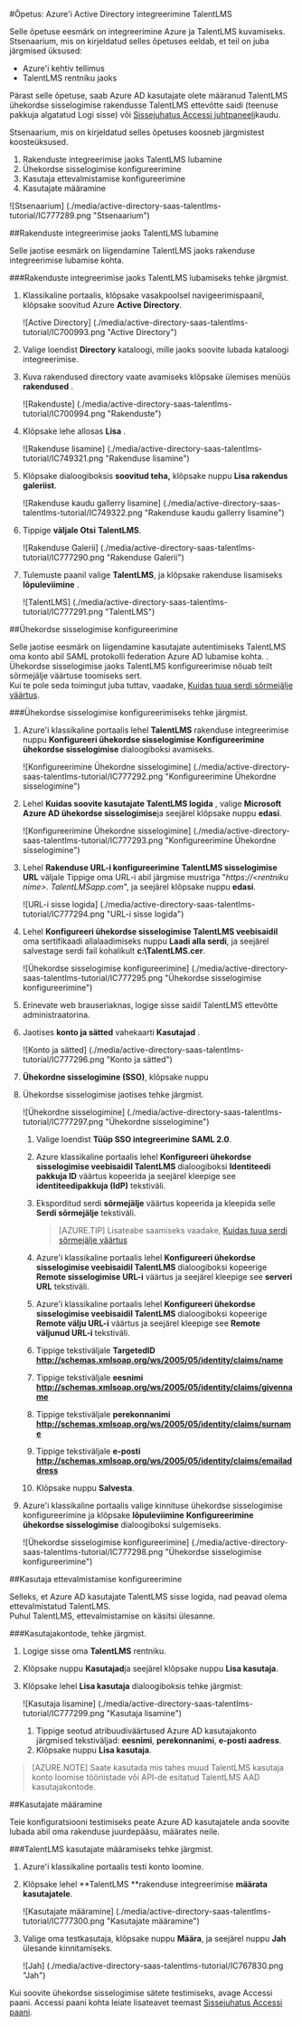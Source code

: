 <properties 
    pageTitle="Õpetus: Azure'i Active Directory integreerimine TalentLMS | Microsoft Azure'i" 
    description="Saate teada, kuidas lubada ühekordse sisselogimise, automatiseeritud ettevalmistamise ja muud Azure Active Directory TalentLMS abil!" 
    services="active-directory" 
    authors="jeevansd"  
    documentationCenter="na" 
    manager="femila"/>
<tags 
    ms.service="active-directory" 
    ms.devlang="na" 
    ms.topic="article" 
    ms.tgt_pltfrm="na" 
    ms.workload="identity" 
    ms.date="09/11/2016" 
    ms.author="jeedes" />

#<a name="tutorial-azure-active-directory-integration-with-talentlms"></a>Õpetus: Azure'i Active Directory integreerimine TalentLMS
  
Selle õpetuse eesmärk on integreerimine Azure ja TalentLMS kuvamiseks.  
Stsenaarium, mis on kirjeldatud selles õpetuses eeldab, et teil on juba järgmised üksused:

-   Azure'i kehtiv tellimus
-   TalentLMS rentniku jaoks
  
Pärast selle õpetuse, saab Azure AD kasutajate olete määranud TalentLMS ühekordse sisselogimise rakendusse TalentLMS ettevõtte saidi (teenuse pakkuja algatatud Logi sisse) või [Sissejuhatus Accessi juhtpaneeli](active-directory-saas-access-panel-introduction.md)kaudu.
  
Stsenaarium, mis on kirjeldatud selles õpetuses koosneb järgmistest koosteüksused.

1.  Rakenduste integreerimise jaoks TalentLMS lubamine
2.  Ühekordse sisselogimise konfigureerimine
3.  Kasutaja ettevalmistamise konfigureerimine
4.  Kasutajate määramine

![Stsenaarium] (./media/active-directory-saas-talentlms-tutorial/IC777289.png "Stsenaarium")

##<a name="enabling-the-application-integration-for-talentlms"></a>Rakenduste integreerimise jaoks TalentLMS lubamine
  
Selle jaotise eesmärk on liigendamine TalentLMS jaoks rakenduse integreerimise lubamise kohta.

###<a name="to-enable-the-application-integration-for-talentlms-perform-the-following-steps"></a>Rakenduste integreerimise jaoks TalentLMS lubamiseks tehke järgmist.

1.  Klassikaline portaalis, klõpsake vasakpoolsel navigeerimispaanil, klõpsake soovitud Azure **Active Directory**.

    ![Active Directory] (./media/active-directory-saas-talentlms-tutorial/IC700993.png "Active Directory")

2.  Valige loendist **Directory** kataloogi, mille jaoks soovite lubada kataloogi integreerimise.

3.  Kuva rakendused directory vaate avamiseks klõpsake ülemises menüüs **rakendused** .

    ![Rakenduste] (./media/active-directory-saas-talentlms-tutorial/IC700994.png "Rakenduste")

4.  Klõpsake lehe allosas **Lisa** .

    ![Rakenduse lisamine] (./media/active-directory-saas-talentlms-tutorial/IC749321.png "Rakenduse lisamine")

5.  Klõpsake dialoogiboksis **soovitud teha,** klõpsake nuppu **Lisa rakendus galeriist**.

    ![Rakenduse kaudu gallerry lisamine] (./media/active-directory-saas-talentlms-tutorial/IC749322.png "Rakenduse kaudu gallerry lisamine")

6.  Tippige **väljale Otsi** **TalentLMS**.

    ![Rakenduse Galerii] (./media/active-directory-saas-talentlms-tutorial/IC777290.png "Rakenduse Galerii")

7.  Tulemuste paanil valige **TalentLMS**, ja klõpsake rakenduse lisamiseks **lõpuleviimine** .

    ![TalentLMS] (./media/active-directory-saas-talentlms-tutorial/IC777291.png "TalentLMS")

##<a name="configuring-single-sign-on"></a>Ühekordse sisselogimise konfigureerimine
  
Selle jaotise eesmärk on liigendamine kasutajate autentimiseks TalentLMS oma konto abil SAML protokolli federation Azure AD lubamise kohta. .  
Ühekordse sisselogimise jaoks TalentLMS konfigureerimise nõuab teilt sõrmejälje väärtuse toomiseks sert.  
Kui te pole seda toimingut juba tuttav, vaadake, [Kuidas tuua serdi sõrmejälje väärtus](http://youtu.be/YKQF266SAxI).

###<a name="to-configure-single-sign-on-perform-the-following-steps"></a>Ühekordse sisselogimise konfigureerimiseks tehke järgmist.

1.  Azure'i klassikaline portaalis lehel **TalentLMS** rakenduse integreerimise nuppu **Konfigureeri ühekordse sisselogimise** **Konfigureerimine ühekordse sisselogimise** dialoogiboksi avamiseks.

    ![Konfigureerimine Ühekordne sisselogimine] (./media/active-directory-saas-talentlms-tutorial/IC777292.png "Konfigureerimine Ühekordne sisselogimine")

2.  Lehel **Kuidas soovite kasutajate TalentLMS logida** , valige **Microsoft Azure AD ühekordse sisselogimise**ja seejärel klõpsake nuppu **edasi**.

    ![Konfigureerimine Ühekordne sisselogimine] (./media/active-directory-saas-talentlms-tutorial/IC777293.png "Konfigureerimine Ühekordne sisselogimine")

3.  Lehel **Rakenduse URL-i konfigureerimine** **TalentLMS sisselogimise URL** väljale Tippige oma URL-i abil järgmise mustriga "*https://\<rentniku nime\>. TalentLMSapp.com*", ja seejärel klõpsake nuppu **edasi**.

    ![URL-i sisse logida] (./media/active-directory-saas-talentlms-tutorial/IC777294.png "URL-i sisse logida")

4.  Lehel **Konfigureeri ühekordse sisselogimise TalentLMS veebisaidil** oma sertifikaadi allalaadimiseks nuppu **Laadi alla serdi**, ja seejärel salvestage serdi fail kohalikult **c:\\TalentLMS.cer**.

    ![Ühekordse sisselogimise konfigureerimine] (./media/active-directory-saas-talentlms-tutorial/IC777295.png "Ühekordse sisselogimise konfigureerimine")

5.  Erinevate web brauseriaknas, logige sisse saidil TalentLMS ettevõtte administraatorina.

6.  Jaotises **konto ja sätted** vahekaarti **Kasutajad** .

    ![Konto ja sätted] (./media/active-directory-saas-talentlms-tutorial/IC777296.png "Konto ja sätted")

7.  **Ühekordne sisselogimine (SSO)**, klõpsake nuppu

8.  Ühekordse sisselogimise jaotises tehke järgmist.

    ![Ühekordne sisselogimine] (./media/active-directory-saas-talentlms-tutorial/IC777297.png "Ühekordne sisselogimine")

    1.  Valige loendist **Tüüp SSO integreerimine** **SAML 2.0**.
    2.  Azure klassikaline portaalis lehel **Konfigureeri ühekordse sisselogimise veebisaidil TalentLMS** dialoogiboksi **Identiteedi pakkuja ID** väärtus kopeerida ja seejärel kleepige see **identiteedipakkuja (IdP)** tekstiväli.
    3.  Eksporditud serdi **sõrmejälje** väärtus kopeerida ja kleepida selle **Serdi sõrmejälje** tekstiväli.

        >[AZURE.TIP] Lisateabe saamiseks vaadake, [Kuidas tuua serdi sõrmejälje väärtus](http://youtu.be/YKQF266SAxI)

    4.  Azure'i klassikaline portaalis lehel **Konfigureeri ühekordse sisselogimise veebisaidil TalentLMS** dialoogiboksi kopeerige **Remote sisselogimise URL-i** väärtus ja seejärel kleepige see **serveri URL** tekstiväli.
    5.  Azure'i klassikaline portaalis lehel **Konfigureeri ühekordse sisselogimise veebisaidil TalentLMS** dialoogiboksi kopeerige **Remote välju URL-i** väärtus ja seejärel kleepige see **Remote väljunud URL-i** tekstiväli.
    6.  Tippige tekstiväljale **TargetedID** **http://schemas.xmlsoap.org/ws/2005/05/identity/claims/name**
    7.  Tippige tekstiväljale **eesnimi** **http://schemas.xmlsoap.org/ws/2005/05/identity/claims/givenname**
    8.  Tippige tekstiväljale **perekonnanimi** **http://schemas.xmlsoap.org/ws/2005/05/identity/claims/surname**
    9.  Tippige tekstiväljale **e-posti** **http://schemas.xmlsoap.org/ws/2005/05/identity/claims/emailaddress**
    10. Klõpsake nuppu **Salvesta**.

9.  Azure'i klassikaline portaalis valige kinnituse ühekordse sisselogimise konfigureerimine ja klõpsake **lõpuleviimine** **Konfigureerimine ühekordse sisselogimise** dialoogiboksi sulgemiseks.

    ![Ühekordse sisselogimise konfigureerimine] (./media/active-directory-saas-talentlms-tutorial/IC777298.png "Ühekordse sisselogimise konfigureerimine")

##<a name="configuring-user-provisioning"></a>Kasutaja ettevalmistamise konfigureerimine
  
Selleks, et Azure AD kasutajate TalentLMS sisse logida, nad peavad olema ettevalmistatud TalentLMS.  
Puhul TalentLMS, ettevalmistamise on käsitsi ülesanne.

###<a name="to-provision-a-user-accounts-perform-the-following-steps"></a>Kasutajakontode, tehke järgmist.

1.  Logige sisse oma **TalentLMS** rentniku.

2.  Klõpsake nuppu **Kasutajad**ja seejärel klõpsake nuppu **Lisa kasutaja**.

3.  Klõpsake lehel **Lisa kasutaja** dialoogiboksis tehke järgmist:

    ![Kasutaja lisamine] (./media/active-directory-saas-talentlms-tutorial/IC777299.png "Kasutaja lisamine")

    1.  Tippige seotud atribuudiväärtused Azure AD kasutajakonto järgmised tekstiväljad: **eesnimi**, **perekonnanimi**, **e-posti aadress**.
    2.  Klõpsake nuppu **Lisa kasutaja**.

>[AZURE.NOTE] Saate kasutada mis tahes muud TalentLMS kasutaja konto loomise tööriistade või API-de esitatud TalentLMS AAD kasutajakontode.

##<a name="assigning-users"></a>Kasutajate määramine
  
Teie konfiguratsiooni testimiseks peate Azure AD kasutajatele anda soovite lubada abil oma rakenduse juurdepääsu, määrates neile.

###<a name="to-assign-users-to-talentlms-perform-the-following-steps"></a>TalentLMS kasutajate määramiseks tehke järgmist.

1.  Azure'i klassikaline portaalis testi konto loomine.

2.  Klõpsake lehel **TalentLMS **rakenduse integreerimise **määrata kasutajatele**.

    ![Kasutajate määramine] (./media/active-directory-saas-talentlms-tutorial/IC777300.png "Kasutajate määramine")

3.  Valige oma testkasutaja, klõpsake nuppu **Määra**, ja seejärel nuppu **Jah** ülesande kinnitamiseks.

    ![Jah] (./media/active-directory-saas-talentlms-tutorial/IC767830.png "Jah")
  
Kui soovite ühekordse sisselogimise sätete testimiseks, avage Accessi paani. Accessi paani kohta leiate lisateavet teemast [Sissejuhatus Accessi paani](active-directory-saas-access-panel-introduction.md).